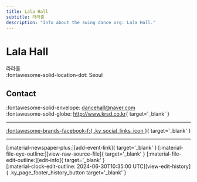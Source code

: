 ```yaml
---
title: Lala Hall
subtitle: 라라홀
description: "Info about the swing dance org: Lala Hall."
---
```


# Lala Hall

라라홀  
:fontawesome-solid-location-dot: Seoul  


## Contact

:fontawesome-solid-envelope: <dancehall@naver.com>  
:fontawesome-solid-globe: <http://www.krsd.co.kr>{ target='_blank' }  

---

 [:fontawesome-brands-facebook-f:{ .ky_social_links_icon }](https://www.facebook.com/lalahallswing){ target='_blank' }

---

<div class="ky_page_footer" markdown>
<div class="ky_page_footer_trailing" markdown="span">
[:material-newspaper-plus:][add-event-link]{ target='_blank' }
[:material-file-eye-outline:][view-raw-source-file]{ target='_blank' }
[:material-file-edit-outline:][edit-info]{ target='_blank' }
</div>
<div class="ky_page_footer_leading" markdown="span">
[:material-clock-edit-outline: 2024-06-30T10:35:00 UTC][view-edit-history]{ .ky_page_footer_history_button target='_blank' }
</div>
</div>

[add-event-link]: https://github.com/swingdance/events/issues/new?assignees=&labels=add+event&projects=&template=02-add_entity.yml&title=%5Bkr%5D%20%3CName%3E&region=kr&province=Seoul&city=Seoul&org_id=lala-hall "Add Event"
[view-raw-source-file]: https://github.com/swingdance/orgs/blob/main/kr/lala-hall.json "View Raw Source File"
[edit-info]: https://github.com/swingdance/orgs/issues/new?assignees=&labels=update+org&projects=&template=03-update_entity.yml&title=%5Bkr%5D%20Lala%20Hall&region=kr&id=lala-hall&name=Lala%20Hall "Edit Info"

[view-edit-history]: https://github.com/swingdance/orgs/commits/main/kr/lala-hall.json "View Edit History"
